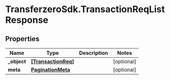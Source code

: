 # TransferzeroSdk.TransactionReqListResponse

## Properties
Name | Type | Description | Notes
------------ | ------------- | ------------- | -------------
**_object** | [**[TransactionReq]**](TransactionReq.md) |  | [optional] 
**meta** | [**PaginationMeta**](PaginationMeta.md) |  | [optional] 


